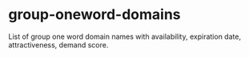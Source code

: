# group-oneword-domains
List of group one word domain names with availability, expiration date, attractiveness, demand score.
